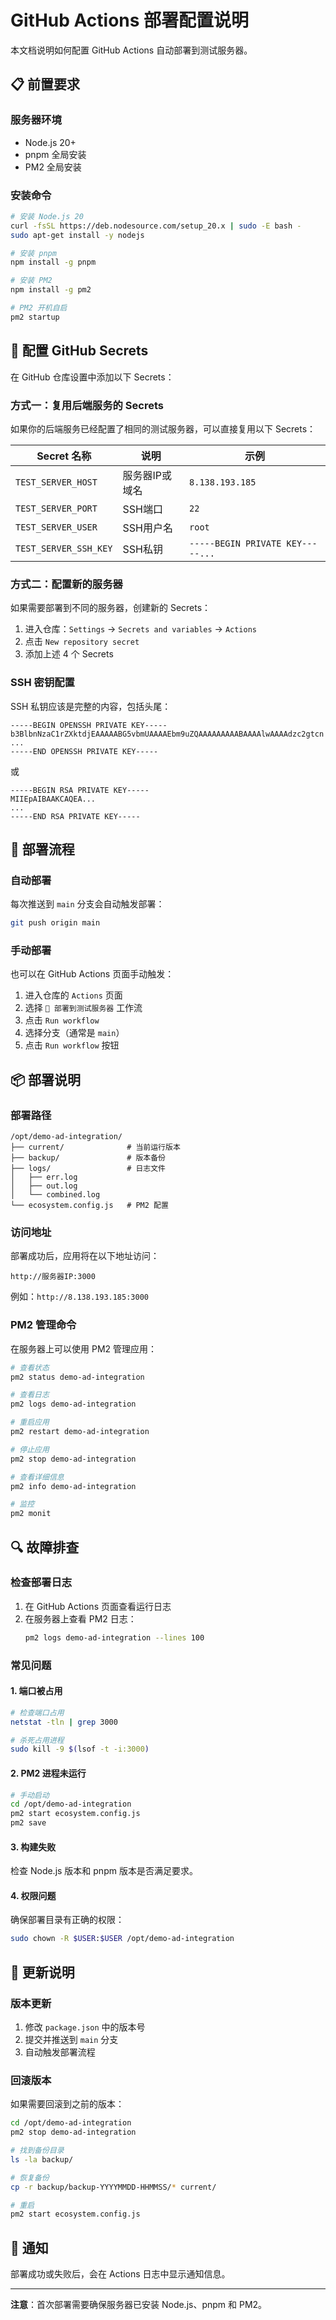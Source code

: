 # GitHub Actions 部署配置说明

本文档说明如何配置 GitHub Actions 自动部署到测试服务器。

## 📋 前置要求

### 服务器环境
- Node.js 20+
- pnpm 全局安装
- PM2 全局安装

### 安装命令
```bash
# 安装 Node.js 20
curl -fsSL https://deb.nodesource.com/setup_20.x | sudo -E bash -
sudo apt-get install -y nodejs

# 安装 pnpm
npm install -g pnpm

# 安装 PM2
npm install -g pm2

# PM2 开机自启
pm2 startup
```

## 🔐 配置 GitHub Secrets

在 GitHub 仓库设置中添加以下 Secrets：

### 方式一：复用后端服务的 Secrets

如果你的后端服务已经配置了相同的测试服务器，可以直接复用以下 Secrets：

| Secret 名称 | 说明 | 示例 |
|------------|------|------|
| `TEST_SERVER_HOST` | 服务器IP或域名 | `8.138.193.185` |
| `TEST_SERVER_PORT` | SSH端口 | `22` |
| `TEST_SERVER_USER` | SSH用户名 | `root` |
| `TEST_SERVER_SSH_KEY` | SSH私钥 | `-----BEGIN PRIVATE KEY-----...` |

### 方式二：配置新的服务器

如果需要部署到不同的服务器，创建新的 Secrets：

1. 进入仓库：`Settings` → `Secrets and variables` → `Actions`
2. 点击 `New repository secret`
3. 添加上述 4 个 Secrets

### SSH 密钥配置

SSH 私钥应该是完整的内容，包括头尾：

```
-----BEGIN OPENSSH PRIVATE KEY-----
b3BlbnNzaC1rZXktdjEAAAAABG5vbmUAAAAEbm9uZQAAAAAAAAABAAAAlwAAAAdzc2gtcn
...
-----END OPENSSH PRIVATE KEY-----
```

或

```
-----BEGIN RSA PRIVATE KEY-----
MIIEpAIBAAKCAQEA...
...
-----END RSA PRIVATE KEY-----
```

## 🚀 部署流程

### 自动部署

每次推送到 `main` 分支会自动触发部署：

```bash
git push origin main
```

### 手动部署

也可以在 GitHub Actions 页面手动触发：

1. 进入仓库的 `Actions` 页面
2. 选择 `🚀 部署到测试服务器` 工作流
3. 点击 `Run workflow`
4. 选择分支（通常是 `main`）
5. 点击 `Run workflow` 按钮

## 📦 部署说明

### 部署路径

```
/opt/demo-ad-integration/
├── current/              # 当前运行版本
├── backup/               # 版本备份
├── logs/                 # 日志文件
│   ├── err.log
│   ├── out.log
│   └── combined.log
└── ecosystem.config.js   # PM2 配置
```

### 访问地址

部署成功后，应用将在以下地址访问：

```
http://服务器IP:3000
```

例如：`http://8.138.193.185:3000`

### PM2 管理命令

在服务器上可以使用 PM2 管理应用：

```bash
# 查看状态
pm2 status demo-ad-integration

# 查看日志
pm2 logs demo-ad-integration

# 重启应用
pm2 restart demo-ad-integration

# 停止应用
pm2 stop demo-ad-integration

# 查看详细信息
pm2 info demo-ad-integration

# 监控
pm2 monit
```

## 🔍 故障排查

### 检查部署日志

1. 在 GitHub Actions 页面查看运行日志
2. 在服务器上查看 PM2 日志：
   ```bash
   pm2 logs demo-ad-integration --lines 100
   ```

### 常见问题

#### 1. 端口被占用

```bash
# 检查端口占用
netstat -tln | grep 3000

# 杀死占用进程
sudo kill -9 $(lsof -t -i:3000)
```

#### 2. PM2 进程未运行

```bash
# 手动启动
cd /opt/demo-ad-integration
pm2 start ecosystem.config.js
pm2 save
```

#### 3. 构建失败

检查 Node.js 版本和 pnpm 版本是否满足要求。

#### 4. 权限问题

确保部署目录有正确的权限：

```bash
sudo chown -R $USER:$USER /opt/demo-ad-integration
```

## 📝 更新说明

### 版本更新

1. 修改 `package.json` 中的版本号
2. 提交并推送到 `main` 分支
3. 自动触发部署流程

### 回滚版本

如果需要回滚到之前的版本：

```bash
cd /opt/demo-ad-integration
pm2 stop demo-ad-integration

# 找到备份目录
ls -la backup/

# 恢复备份
cp -r backup/backup-YYYYMMDD-HHMMSS/* current/

# 重启
pm2 start ecosystem.config.js
```

## 🔔 通知

部署成功或失败后，会在 Actions 日志中显示通知信息。

---

**注意**：首次部署需要确保服务器已安装 Node.js、pnpm 和 PM2。

